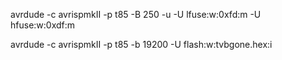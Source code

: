 avrdude -c avrispmkII -p t85 -B 250 -u -U lfuse:w:0xfd:m -U hfuse:w:0xdf:m

avrdude -c avrispmkII -p t85 -b 19200 -U flash:w:tvbgone.hex:i
